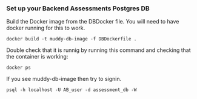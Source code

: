 ### Set up your Backend Assessments Postgres DB 

Build the Docker image from the DBDocker file. You will need to have docker running for this to work.

```
docker build -t muddy-db-image -f DBDockerfile .
```

Double check that it is runnig by running this command and checking that the container is working: 

```
docker ps
```

If you see muddy-db-image then try to signin. 

```
psql -h localhost -U AB_user -d assessment_db -W
```
